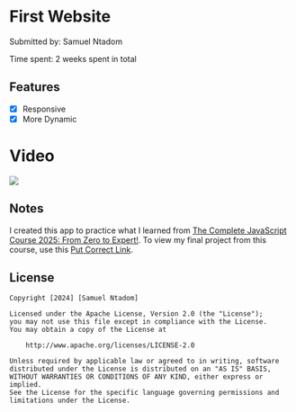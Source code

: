 # First Website

Submitted by: Samuel Ntadom


Time spent: 2 weeks spent in total

## Features
- [x] Responsive
- [x] More Dynamic
 
# Video
<div>
    <a href="https://www.loom.com/share/21808ad19ad44f4daeff304d3a28a6a1">
      <img style="max-width:300px;" src="https://cdn.loom.com/sessions/thumbnails/21808ad19ad44f4daeff304d3a28a6a1-d934ba862cdb8651-full-play.gif">
    </a>
 </div>

## Notes

I created this app to practice what I learned from <a href="https://www.udemy.com/course/the-complete-javascript-course/?couponCode=24T7MT123024">The Complete JavaScript Course 2025: From Zero to Expert!</a>. To view my final project from this course, use this  <a href="https://omnifood-irentadom.netlify.app/">Put Correct Link</a>.


## License

    Copyright [2024] [Samuel Ntadom]

    Licensed under the Apache License, Version 2.0 (the "License");
    you may not use this file except in compliance with the License.
    You may obtain a copy of the License at

        http://www.apache.org/licenses/LICENSE-2.0

    Unless required by applicable law or agreed to in writing, software
    distributed under the License is distributed on an "AS IS" BASIS,
    WITHOUT WARRANTIES OR CONDITIONS OF ANY KIND, either express or implied.
    See the License for the specific language governing permissions and
    limitations under the License.

